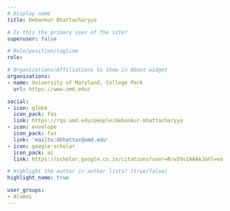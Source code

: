 ```yaml
---
# Display name
title: Debankur Bhattacharyya

# Is this the primary user of the site?
superuser: false

# Role/position/tagline
role: 

# Organizations/Affiliations to show in About widget
organizations:
- name: University of Maryland, College Park
  url: https://www.umd.edu/

social:
- icon: globe
  icon_pack: fas
  link: https://rqs.umd.edu/people/debankur-bhattacharyya
- icon: envelope
  icon_pack: fas
  link: 'mailto:dbhattac@umd.edu'
- icon: google-scholar
  icon_pack: ai
  link: https://scholar.google.co.in/citations?user=RrwI9sIAAAAJ&hl=en

# Highlight the author in author lists? (true/false)
highlight_name: true

user_groups:
- Alumni
---
```

